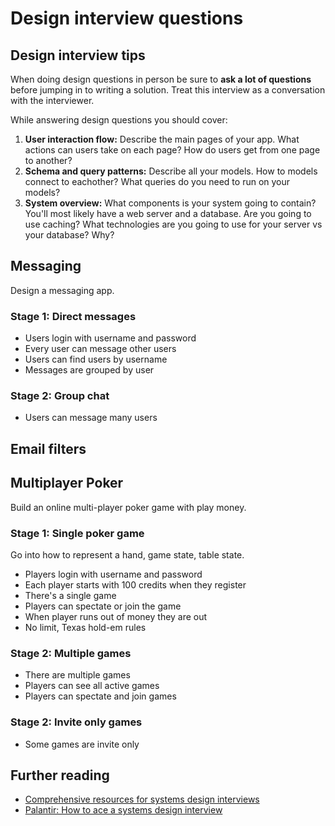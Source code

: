 # Design interview questions

## Design interview tips

When doing design questions in person be sure to **ask a lot of questions**
before jumping in to writing a solution. Treat this interview as a conversation
with the interviewer.

While answering design questions you should cover:

1. **User interaction flow:** Describe the main pages of your app. What actions
  can users take on each page? How do users get from one page to another? 
1. **Schema and query patterns:** Describe all your models. How to models connect
  to eachother? What queries do you need to run on your models?
1. **System overview:** What components is your system going to contain? You'll most
  likely have a web server and a database. Are you going to use caching? What technologies
  are you going to use for your server vs your database? Why?

## Messaging

Design a messaging app.

### Stage 1: Direct messages

- Users login with username and password
- Every user can message other users
- Users can find users by username
- Messages are grouped by user

### Stage 2: Group chat

- Users can message many users 

## Email filters

## Multiplayer Poker

Build an online multi-player poker game with play money.

### Stage 1: Single poker game

Go into how to represent a hand, game state, table state.

- Players login with username and password
- Each player starts with 100 credits when they register
- There's a single game
- Players can spectate or join the game
- When player runs out of money they are out
- No limit, Texas hold-em rules

### Stage 2: Multiple games

- There are multiple games
- Players can see all active games
- Players can spectate and join games

### Stage 2: Invite only games

- Some games are invite only


## Further reading

- [Comprehensive resources for systems design interviews](https://github.com/checkcheckzz/system-design-interview)
- [Palantir: How to ace a systems design interview](http://www.palantir.com/2011/10/how-to-rock-a-systems-design-interview/)
